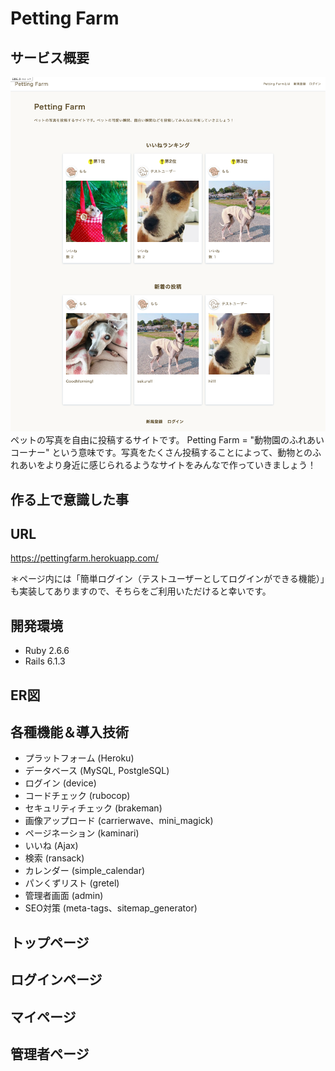 # Petting Farm

## サービス概要
![top](./public/img/Petting_Farm_top.png)
ペットの写真を自由に投稿するサイトです。
Petting Farm = "動物園のふれあいコーナー" という意味です。写真をたくさん投稿することによって、動物とのふれあいをより身近に感じられるようなサイトをみんなで作っていきましょう！

## 作る上で意識した事

## URL
https://pettingfarm.herokuapp.com/

＊ページ内には「簡単ログイン（テストユーザーとしてログインができる機能）」も実装してありますので、そちらをご利用いただけると幸いです。


## 開発環境
- Ruby 2.6.6
- Rails 6.1.3

## ER図

## 各種機能＆導入技術
- プラットフォーム (Heroku)
- データベース (MySQL, PostgleSQL)
- ログイン (device)
- コードチェック (rubocop)
- セキュリティチェック (brakeman)
- 画像アップロード (carrierwave、mini_magick)
- ページネーション (kaminari)
- いいね (Ajax)
- 検索 (ransack)
- カレンダー (simple_calendar)
- パンくずリスト (gretel)
- 管理者画面 (admin)
- SEO対策 (meta-tags、sitemap_generator)

## トップページ

## ログインページ

## マイページ

## 管理者ページ